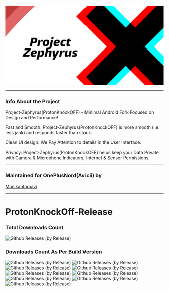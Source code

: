 <p align="center"><img width="1000" src="https://github.com/manikantaraavi/ProtonKnockOff-Release/blob/main/banner.png"></p>

---------------------------------------------------------------------------------

### Info About the Project

Project-Zephyrus(ProtonKnockOFF) - Minimal Android Fork Focused on Design and Performance!

Fast and Smooth: Project-Zephyrus(ProtonKnockOFF) is more smooth (i.e. less jank) and responds faster than stock.

Clean UI design: We Pay Attention to details in the User Interface.

Privacy: Project-Zephyrus(ProtonKnockOFF) helps keep your Data Private with Camera & Microphone Indicators, Internet & Sensor Permissions.

---------------------------------------------------------------------------------

### Maintained for OnePlusNord(Avicii) by

[Manikantaraavi](https://github.com/Manikantaraavi)

---------------------------------------------------------------------------------
# ProtonKnockOff-Release
### Total Downloads Count
  ![Github Releases (by Release)](https://img.shields.io/github/downloads/manikantaraavi/ProtonKnockOff-Release/total?style=social)
  
### Downloads Count As Per Build Version
![Github Releases (by Release)](https://img.shields.io/github/downloads/manikantaraavi/ProtonKnockOff-Release/12.3.0_r27-B2/total?style=social)
![Github Releases (by Release)](https://img.shields.io/github/downloads/manikantaraavi/ProtonKnockOff-Release/12.3.0_r27-B1/total?style=social)
![Github Releases (by Release)](https://img.shields.io/github/downloads/manikantaraavi/ProtonKnockOff-Release/12.1.0_r18-B2-1/total?style=social)
![Github Releases (by Release)](https://img.shields.io/github/downloads/manikantaraavi/ProtonKnockOff-Release/12.1.0_r18-B2/total?style=social)
![Github Releases (by Release)](https://img.shields.io/github/downloads/manikantaraavi/ProtonKnockOff-Release/12.4.0_r29-B1/total?style=social)
![Github Releases (by Release)](https://img.shields.io/github/downloads/manikantaraavi/ProtonKnockOff-Release/12.4.0_r29-B1-1/total?style=social)
![Github Releases (by Release)](https://img.shields.io/github/downloads/manikantaraavi/ProtonKnockOff-Release/12.4.0_r29-B1-2/total?style=social)
![Github Releases (by Release)](https://img.shields.io/github/downloads/manikantaraavi/ProtonKnockOff-Release/12.4.1_r32-B1-Project-Zephyrus/total?style=social)
![Github Releases (by Release)](https://img.shields.io/github/downloads/manikantaraavi/ProtonKnockOff-Release/12.5.0_r2-B1-Project-Zephyrus/total?style=social)
